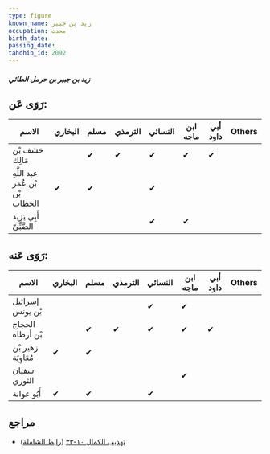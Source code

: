 ```yaml
---
type: figure
known_name: زيد بن جبير
occupation: محدث
birth_date:
passing_date:
tahdhib_id: 2092
---
```

##### زيد بن جبير بن حرمل الطائي

## رَوَى عَن:
| الاسم                            | البخاري | مسلم | الترمذي | النسائي | ابن ماجه | أبي داود | Others |
| -------------------------------- | ------- | ---- | ------- | ------- | -------- | -------- | ------ |
| خشف بْن مَالِك                   |         | ✔    | ✔       | ✔       | ✔        | ✔        |        |
| عبد اللَّهِ بْن عُمَر بْن الخطاب | ✔       | ✔    |         | ✔       |          |          |        |
| أَبِي يَزِيد الضَّبِّيّ          |         |      |         | ✔       | ✔        |          |        |
## رَوَى عَنه:
| الاسم               | البخاري | مسلم | الترمذي | النسائي | ابن ماجه | أبي داود | Others |
| ------------------- | ------- | ---- | ------- | ------- | -------- | -------- | ------ |
| إسرائيل بْن يونس    |         |      |         | ✔       | ✔        |          |        |
| الحجاج بْن أرطاة    |         | ✔    | ✔       | ✔       | ✔        | ✔        |        |
| زهير بْن مُعَاوِيَة | ✔       | ✔    |         |         |          |          |        |
| سفيان الثوري        |         |      |         |         | ✔        |          |        |
| أَبُو عوانة         | ✔       | ✔    |         | ✔       |          |          |        |
## مراجع
- [تهذيب الكمال ١٠-٣٣](obsidian://open?vault=Tahdhib-al-Kamal&file=Figures/٢٠٩٢-زيد%20بن%20جبير%20بن%20حرمل%20الطائي) ([رابط الشاملة](https://shamela.ws/book/3722/4805))